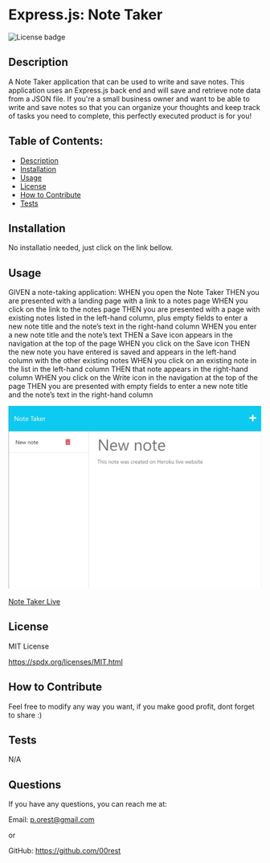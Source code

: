 # Express.js: Note Taker
  ![License badge](https://img.shields.io/badge/License-MIT_License-blue.svg)

## Description
A Note Taker application that can be used to write and save notes. This application uses an Express.js back end and will save and retrieve note data from a JSON file. If you're a small business owner and want to be able to write and save notes so that you can organize your thoughts and keep track of tasks you need to complete, this perfectly executed product is for you!

## Table of Contents:
- [Description](#description)
- [Installation](#installation)
- [Usage](#usage)
- [License](#license)
- [How to Contribute](#how-to-contribute)
- [Tests](#tests)

## Installation
No installatio needed, just click on the link bellow.

## Usage
GIVEN a note-taking application:
WHEN you open the Note Taker
THEN you are presented with a landing page with a link to a notes page
WHEN you click on the link to the notes page
THEN you are presented with a page with existing notes listed in the left-hand column, plus empty fields to enter a new note title and the note’s text in the right-hand column
WHEN you enter a new note title and the note’s text
THEN a Save icon appears in the navigation at the top of the page
WHEN you click on the Save icon
THEN the new note you have entered is saved and appears in the left-hand column with the other existing notes
WHEN you click on an existing note in the list in the left-hand column
THEN that note appears in the right-hand column
WHEN you click on the Write icon in the navigation at the top of the page
THEN you are presented with empty fields to enter a new note title and the note’s text in the right-hand column

![screenshot](./Assets/screenshot.jpg)


[Note Taker Live](https://expressjsnotetaker11.herokuapp.com/)

## License
MIT License

https://spdx.org/licenses/MIT.html

## How to Contribute
Feel free to modify any way you want, if you make good profit, dont forget to share :)

## Tests
N/A

## Questions
If you have any questions, you can reach me at:

Email: p.orest@gmail.com

or

GitHub: https://github.com/00rest

